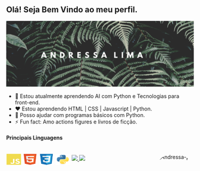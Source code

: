 ## Olá! Seja Bem Vindo ao meu perfil.
![](1.png)

- :book: Estou atualmente aprendendo AI com Python e Tecnologias para front-end.
- :hearts: Estou aprendendo HTML | CSS | Javascript | Python.
- 👯 Posso ajudar com programas básicos com Python.
- ⚡ Fun fact: Amo actions figures e livros de ficção.

#### Principais Linguagens
<div style="display: inline_block"><br>
  <img align="center" alt="Andressa-Js" height="30" width="40" src="https://raw.githubusercontent.com/devicons/devicon/master/icons/javascript/javascript-plain.svg">
  <img align="center" alt="Andressa-HTML" height="30" width="40" src="https://raw.githubusercontent.com/devicons/devicon/master/icons/html5/html5-original.svg">
  <img align="center" alt="Andressa-CSS" height="30" width="40" src="https://raw.githubusercontent.com/devicons/devicon/master/icons/css3/css3-original.svg">
  <img align="center" alt="Andressa-Python" height="30" width="40" src="https://raw.githubusercontent.com/devicons/devicon/master/icons/python/python-original.svg">
  <img align="right" alt="Andressa-pic" height="150" style="border-radius:50px;
</div>






<div align="center">
  <a href="https://github.com/AndressaLF">
  <img height="180em" src="https://github-readme-stats.vercel.app/api?username=AndressaLF&show_icons=true&theme=synthwave&include_all_commits=true&count_private=true"/>
  <img height="180em" src="https://github-readme-stats.vercel.app/api/top-langs/?username=AndressaLF&layout=compact&langs_count=7&theme=synthwave"/>
</div>

  
 
